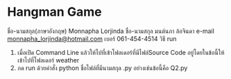 # Hangman Game
ชื่อ-นามสกุล(ภาษาอังกฤษ)    Monnapha Lorjinda
ชื่อ-นามสกุล มนต์นภา ล้อจินดา
e-mail monnapha_lorjinda@hotmail.com
เบอร์ 061-454-4514
วิธี run 
1. เมื่อเปิด Command Line แล้วให้ไปที่เข้าโฟลเดอร์ที่มีไฟล์Source Code อยู่โดยในข้อนี้ให้เข้าไปที่โฟลเดอร์ weather
2. กด run ด้วยคำสั่ง python ชื่อไฟล์ที่มีนามสกุล .py อย่างเช่นข้อนี้คือ Q2.py
